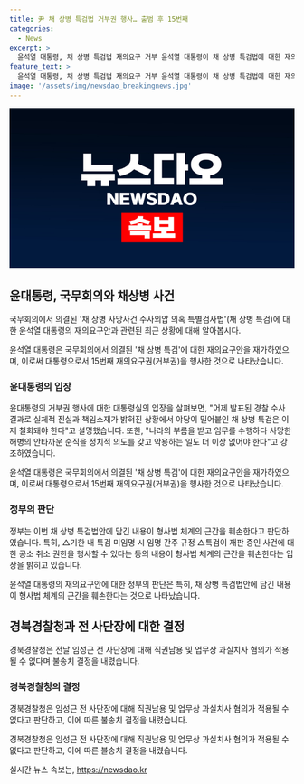 ```yaml
---
title: 尹 채 상병 특검법 거부권 행사… 출범 후 15번째
categories:
  - News
excerpt: >
  윤석열 대통령, 채 상병 특검법 재의요구 거부 윤석열 대통령이 채 상병 특검법에 대한 재의요구안을 거부했다. 대통령실은 경찰 수사 결과를 언급하며 야당의 특검 요구를 철회해야 한다고 주장했다. 한덕수 국무총리도 특검법의 위헌성을 언급하며 재의요구안을 의결했다. 정부는 해당 법안이 형사법을 훼손한다고 판단했다. 경북경찰청은 임성근 전 사단장에 대한 불송치 결정을 내렸다.
feature_text: >
  윤석열 대통령, 채 상병 특검법 재의요구 거부 윤석열 대통령이 채 상병 특검법에 대한 재의요구안을 거부했다. 대통령실은 경찰 수사 결과를 언급하며 야당의 특검 요구를 철회해야 한다고 주장했다. 한덕수 국무총리도 특검법의 위헌성을 언급하며 재의요구안을 의결했다. 정부는 해당 법안이 형사법을 훼손한다고 판단했다. 경북경찰청은 임성근 전 사단장에 대한 불송치 결정을 내렸다.
image: '/assets/img/newsdao_breakingnews.jpg'
---
```


<p><img src="/assets/img/newsdao_breakingnews.jpg" alt="firstkoreanews 속보" /></p>

<h2 data-ke-size="size26">윤대통령, 국무회의와 채상병 사건</h2>

<p>국무회의에서 의결된 '채 상병 사망사건 수사외압 의혹 특별검사법'(채 상병 특검)에 대한 윤석열 대통령의 재의요구안과 관련된 최근 상황에 대해 알아봅시다.</p>

<p data-ke-size="size16">윤석열 대통령은 국무회의에서 의결된 '채 상병 특검'에 대한 재의요구안을 재가하였으며, 이로써 대통령으로서 15번째 재의요구권(거부권)을 행사한 것으로 나타났습니다.</p>

<h3>윤대통령의 입장</h3>

<p>윤대통령의 거부권 행사에 대한 대통령실의 입장을 살펴보면, "어제 발표된 경찰 수사 결과로 실체적 진실과 책임소재가 밝혀진 상황에서 야당이 밀어붙인 채 상병 특검은 이제 철회돼야 한다"고 설명했습니다. 또한, "나라의 부름을 받고 임무를 수행하다 사망한 해병의 안타까운 순직을 정치적 의도를 갖고 악용하는 일도 더 이상 없어야 한다"고 강조하였습니다.</p>

<p data-ke-size="size16">윤석열 대통령은 국무회의에서 의결된 '채 상병 특검'에 대한 재의요구안을 재가하였으며, 이로써 대통령으로서 15번째 재의요구권(거부권)을 행사한 것으로 나타났습니다.</p>

<h3>정부의 판단</h3>

<p>정부는 이번 채 상병 특검법안에 담긴 내용이 형사법 체계의 근간을 훼손한다고 판단하였습니다. 특히, △기한 내 특검 미임명 시 임명 간주 규정 △특검이 재판 중인 사건에 대한 공소 취소 권한을 행사할 수 있다는 등의 내용이 형사법 체계의 근간을 훼손한다는 입장을 밝히고 있습니다.</p>

<p data-ke-size="size16">윤석열 대통령의 재의요구안에 대한 정부의 판단은 특히, 채 상병 특검법안에 담긴 내용이 형사법 체계의 근간을 훼손한다는 것으로 나타났습니다.</p>

<h2 data-ke-size="size26">경북경찰청과 전 사단장에 대한 결정</h2>

<p>경북경찰청은 전날 임성근 전 사단장에 대해 직권남용 및 업무상 과실치사 혐의가 적용될 수 없다며 불송치 결정을 내렸습니다.</p>

<h3>경북경찰청의 결정</h3>

<p>경북경찰청은 임성근 전 사단장에 대해 직권남용 및 업무상 과실치사 혐의가 적용될 수 없다고 판단하고, 이에 따른 불송치 결정을 내렸습니다.</p>

<p data-ke-size="size16">경북경찰청은 임성근 전 사단장에 대해 직권남용 및 업무상 과실치사 혐의가 적용될 수 없다고 판단하고, 이에 따른 불송치 결정을 내렸습니다.</p>
실시간 뉴스 속보는, <a href="https://newsdao.kr" rel="dofollow">https://newsdao.kr</a>


